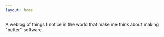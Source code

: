 ```yaml
---
layout: home
---
```


A weblog of things I notice in the world that make me think about making "better" software.
